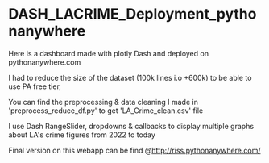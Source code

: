 # DASH_LACRIME_Deployment_pythonanywhere

Here is a dashboard made with plotly Dash and deployed on pythonanywhere.com

I had to reduce the size of the dataset (100k lines i.o +600k) to be able to use PA free tier,

You can find the preprocessing & data cleaning I made in 'preprocess_reduce_df.py' to get 'LA_Crime_clean.csv' file

I use Dash RangeSlider, dropdowns & callbacks to display multiple graphs about LA's crime figures from 2022 to today

Final version on this webapp can be find @http://riss.pythonanywhere.com/










